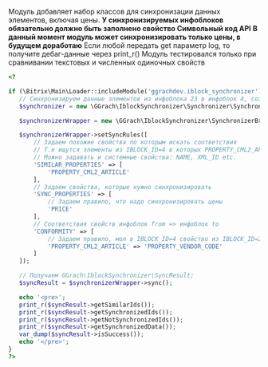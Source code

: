 Модуль добавляет набор классов для синхронизации данных элементов, включая цены.
**У синхронизируемых инфоблоков обязательно должно быть заполнено свойство Символьный код API**
**В данный момент модуль может синхронизировать только цены, в будущем доработаю**
Если любой передать get параметр log, то получите дебаг-данные через print_r()
Модуль тестировался только при сравнивании текстовых и численных одиночных свойств
```php
<?

if (\Bitrix\Main\Loader::includeModule('ggrachdev.iblock_synchronizer')) {
   // Синхронизируем данные элементов из инфоблока 23 в инфоблок 4, создав синхронизатор
   $synchronizer = new \GGrach\IblockSynchronizer\Synchronizer\Synchronizer(23, 4);

   $synchronizerWrapper = new \GGrach\IblockSynchronizer\SynchronizerBridge($synchronizer);

   $synchronizerWrapper->setSyncRules([
       // Задаем похожие свойства по которым искать соответствия
       // Т.е ищутся элементы из IBLOCK_ID=4 в которых PROPERTY_CML2_ARTICLE такой же как в IBLOCK_ID=23
       // Можно задавать и системные свойства: NAME, XML_ID etc.
       'SIMILAR_PROPERTIES' => [
           'PROPERTY_CML2_ARTICLE'
       ],
       // Задаем свойства, которые нужно синхронизировать
       'SYNC_PROPERTIES' => [
           // Задаем правило, что надо синхронизировать цены
           'PRICE'
       ],
       // Соответствия свойств инфоблок from => инфоблок to
       'CONFORMITY' => [
           // Задаем правило, мол в IBLOCK_ID=4 свойство из IBLOCK_ID=23 имеет другой символьный код - PROPERTY_VENDOR_CODE
           'PROPERTY_CML2_ARTICLE' => 'PROPERTY_VENDOR_CODE'
       ]
   ]);

   // Получаем GGrach\IblockSynchronizer\SyncResult;
   $syncResult = $synchronizerWrapper->sync();

   echo '<pre>';
   print_r($syncResult->getSimilarIds());
   print_r($syncResult->getSynchronizedIds());
   print_r($syncResult->getNotSynchronizedIds());
   print_r($syncResult->getSynchronizedData());
   var_dump($syncResult->isSuccess());
   echo '</pre>';
}
?>
```